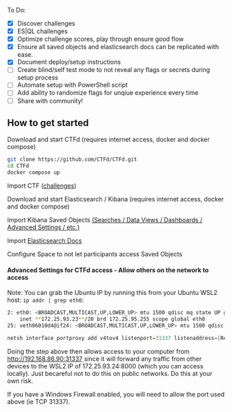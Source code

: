To Do:
- [x] Discover challenges
- [x] ES|QL challenges
- [x] Optimize challenge scores, play through ensure good flow
- [x] Ensure all saved objects and elasticsearch docs can be replicated with ease.
- [x] Document deploy/setup instructions
- [ ] Create blind/self test mode to not reveal any flags or secrets during setup process
- [ ] Automate setup with PowerShell script
- [ ] Add ability to randomize flags for unqiue experience every time
- [ ] Share with community!

## How to get started
Download and start CTFd (requires internet access, docker and docker compose)
```bash
git clone https://github.com/CTFd/CTFd.git
cd CTFd
docker compose up
```

Import CTF ([challenges](https://github.com/nicpenning/kibana-ctf/blob/main/CTFd_Events/Kibana%20CTF.2024-12-13_04_17_16.zip))

Download and start Elasticsearch / Kibana (requires internet access, docker and docker compose)

Import Kibana Saved Objects [(Searches / Data Views / Dashboards / Advanced Settings / etc.) ](https://github.com/nicpenning/kibana-ctf/tree/main/Discover)

Import [Elasticsearch Docs](https://github.com/nicpenning/kibana-ctf/blob/main/CTFd_Events/solutions.txt)

Configure Space to not let participants access Saved Objects

#### Advanced Settings for CTFd access - Allow others on the network to access
Note: You can grab the Ubuntu IP by running this from your Ubuntu WSL2 host: `ip addr | grep eth0`:
```bash
2: eth0: <BROADCAST,MULTICAST,UP,LOWER_UP> mtu 1500 qdisc mq state UP group default qlen 1000
    inet **172.25.93.23**/20 brd 172.25.95.255 scope global eth0
25: veth06010d4@if24: <BROADCAST,MULTICAST,UP,LOWER_UP> mtu 1500 qdisc noqueue master br-765cf15dc8a1 state UP group default
```

```Powershell
netsh interface portproxy add v4tov4 listenport=31337 listenaddress=[Replace this with your local IP. Example == 192.168.86.90] connectport=8000 connectaddress=[Replace this with your WSL2 IP. Example == 172.25.93.23]
```
Doing the step above then allows access to your computer from http://192.168.86.90:31337 since it will forward any traffic from other devices to the WSL2 IP of 172.25.93.24:8000 (which you can access locally). Just becareful not to do this on public networks. Do this at your own risk.

If you have a Windows Firewall enabled, you will need to allow the port used above (ie TCP 31337).


